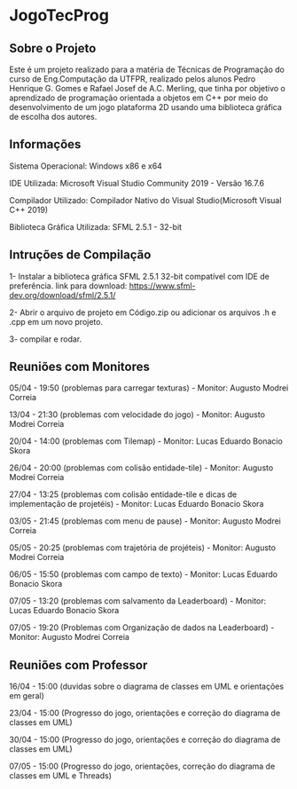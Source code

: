 # JogoTecProg

## Sobre o Projeto
  Este é um projeto realizado para a matéria de Técnicas de Programação do curso de Eng.Computação da UTFPR, realizado pelos alunos
  Pedro Henrique G. Gomes e Rafael Josef de A.C. Merling, que tinha por objetivo o aprendizado de programação orientada a objetos em C++
  por meio do desenvolvimento de um jogo plataforma 2D usando uma biblioteca gráfica de escolha dos autores.

## Informações
  Sistema Operacional: Windows x86 e x64
  
  IDE Utilizada: Microsoft Visual Studio Community 2019 - Versão 16.7.6
  
  Compilador Utilizado: Compilador Nativo do Visual Studio(Microsoft Visual C++ 2019) 
  
  Biblioteca Gráfica Utilizada: SFML 2.5.1 - 32-bit

## Intruções de Compilação
  1- Instalar a biblioteca gráfica SFML 2.5.1 32-bit compatível com IDE de preferência.
  link para download: https://www.sfml-dev.org/download/sfml/2.5.1/

  2- Abrir o arquivo de projeto em Código.zip ou adicionar os arquivos .h e .cpp
  em um novo projeto.

  3- compilar e rodar.

## Reuniões com Monitores
  05/04 - 19:50 (problemas para carregar texturas) - Monitor: Augusto Modrei Correia

  13/04 - 21:30 (problemas com velocidade do jogo) - Monitor: Augusto Modrei Correia

  20/04 - 14:00 (problemas com Tilemap) - Monitor: Lucas Eduardo Bonacio Skora
 
  26/04 - 20:00 (problemas com colisão entidade-tile) - Monitor: Augusto Modrei Correia

  27/04 - 13:25 (problemas com colisão entidade-tile e dicas de implementação de projetéis) - Monitor: Lucas Eduardo Bonacio Skora

  03/05 - 21:45 (problemas com menu de pause) - Monitor: Augusto Modrei Correia
 
  05/05 - 20:25 (problemas com trajetória de projéteis) - Monitor: Augusto Modrei Correia

  06/05 - 15:50 (problemas com campo de texto) - Monitor: Lucas Eduardo Bonacio Skora

  07/05 - 13:20 (problemas com salvamento da Leaderboard) - Monitor: Lucas Eduardo Bonacio Skora

  07/05 - 19:20 (Problemas com Organização de dados na Leaderboard) -  Monitor: Augusto Modrei Correia

## Reuniões com Professor
  16/04 - 15:00 (duvidas sobre o diagrama de classes em UML e orientações em geral)

  23/04 - 15:00 (Progresso do jogo, orientações e correção do diagrama de classes em UML)

  30/04 - 15:00 (Progresso do jogo, orientações e correção do diagrama de classes em UML)
  
  07/05 - 15:00 (Progresso do jogo, orientações, correção do diagrama de classes em UML e Threads)
